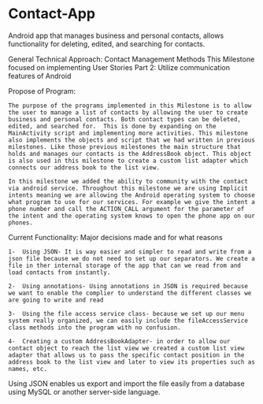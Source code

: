 # Contact-App
Android app that manages business and personal contacts, allows functionality for deleting, edited, and searching for contacts.

General Technical Approach: Contact Management Methods
This Milestone focused on implementing User Stories Part 2: Utilize communication features of Android 

Propose of Program:

	The purpose of the programs implemented in this Milestone is to allow the user to manage a list of contacts by allowing the user to create business and personal contacts. Both contact types can be deleted, edited, and searched for.  This is done by expanding on the MainActivity script and implementing more activities. This milestone also implements the objects and script that we had written in previous milestones. Like those previous milestones the main structure that holds and manages our contacts is the AddressBook object. This object is also used in this milestone to create a custom list adapter which connects our address book to the list view. 
	
	In this milestone we added the ability to community with the contact via android service. Throughout this milestone we are using Implicit intents meaning we are allowing the Android operating system to choose what program to use for our services. For example we give the intent a phone number and call the ACTION_CALL argument for the parameter of the intent and the operating system knows to open the phone app on our phones. 

Current Functionality:
Major decisions made and for what reasons 

	1-	Using JSON- It is way easier and simpler to read and write from a json file because we do not need to set up our separators. We create a file in ther internal storage of the app that can we read from and load contacts from instantly. 

	2-	Using annotations- Using annotations in JSON is required because we want to enable the complier to understand the different classes we are going to write and read 

	3-	Using the file access service class- because we set up our menu system really organized, we can easily include the fileAccessService class methods into the program with no confusion. 

	4-	Creating a custom AddressBookAdapter- in order to allow our contact object to reach the list view we created a custom list view adapter that allows us to pass the specific contact position in the address book to the list view and later to view its properties such as names, etc.  

Using JSON enables us export and import the file easily from a database using MySQL or another server-side language. 
